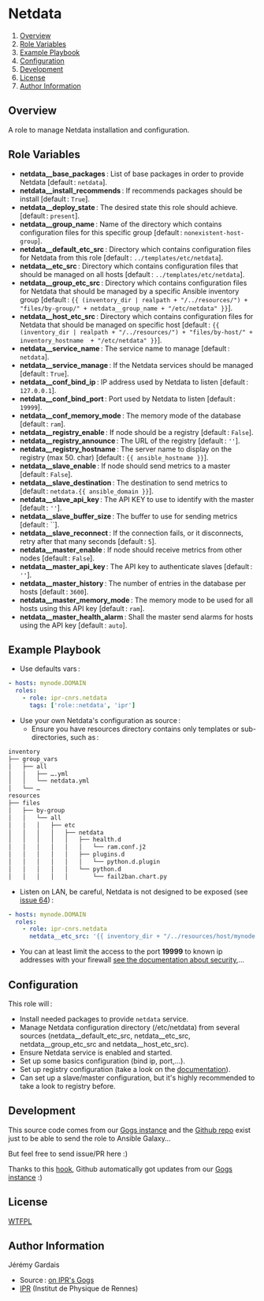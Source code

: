 # Netdata

1. [Overview](#overview)
2. [Role Variables](#role-variables)
3. [Example Playbook](#example-playbook)
4. [Configuration](#configuration)
5. [Development](#development)
6. [License](#license)
7. [Author Information](#author-information)

## Overview

A role to manage Netdata installation and configuration.

## Role Variables

* **netdata__base_packages** : List of base packages in order to provide Netdata [default : `netdata`].
* **netdata__install_recommends** : If recommends packages should be install [default : `True`].
* **netdata__deploy_state** : The desired state this role should achieve. [default : `present`].
* **netdata__group_name** : Name of the directory which contains configuration files for this specific group [default : `nonexistent-host-group`].
* **netdata__default_etc_src** : Directory which contains configuration files for Netdata from this role [default : `../templates/etc/netdata`].
* **netdata__etc_src** : Directory which contains configuration files that should be managed on all hosts [default : `../templates/etc/netdata`].
* **netdata__group_etc_src** : Directory which contains configuration files for Netdata that should be managed by a specific Ansible inventory group [default : `{{ (inventory_dir | realpath + "/../resources/") + "files/by-group/" + netdata__group_name + "/etc/netdata" }}`].
* **netdata__host_etc_src** : Directory which contains configuration files for Netdata that should be managed on specific host [default : `{{ (inventory_dir | realpath + "/../resources/") + "files/by-host/" + inventory_hostname  + "/etc/netdata" }}`].
* **netdata__service_name** : The service name to manage [default : `netdata`].
* **netdata__service_manage** : If the Netdata services should be managed [default : `True`].
* **netdata__conf_bind_ip** : IP address used by Netdata to listen [default : `127.0.0.1`].
* **netdata__conf_bind_port** : Port used by Netdata to listen [default : `19999`].
* **netdata__conf_memory_mode** : The memory mode of the database [default : `ram`].
* **netdata__registry_enable** : If node should be a registry [default : `False`].
* **netdata__registry_announce** : The URL of the registry [default : `''`].
* **netdata__registry_hostname** : The server name to display on the registry (max 50. char) [default : `{{ ansible_hostname }}`].
* **netdata__slave_enable** : If node should send metrics to a master [default : `False`].
* **netdata__slave_destination** : The destination to send metrics to [default : `netdata.{{ ansible_domain }}`].
* **netdata__slave_api_key** : The API KEY to use to identify with the master [default : `''`].
* **netdata__slave_buffer_size** : The buffer to use for sending metrics [default : ``].
* **netdata__slave_reconnect** : If the connection fails, or it disconnects, retry after that many seconds [default : `5`].
* **netdata__master_enable** : If node should receive metrics from other nodes [default : `False`].
* **netdata__master_api_key** : The API key to authenticate slaves [default : `''`].
* **netdata__master_history** : The number of entries in the database per hosts [default : `3600`].
* **netdata__master_memory_mode** : The memory mode to be used for all hosts using this API key [default : `ram`].
* **netdata__master_health_alarm** : Shall the master send alarms for hosts using the API key [default : `auto`].

## Example Playbook

* Use defaults vars :

``` yaml
- hosts: mynode.DOMAIN
  roles:
    - role: ipr-cnrs.netdata
      tags: ['role::netdata', 'ipr']
```

* Use your own Netdata's configuration as source :
  * Ensure you have resources directory contains only templates or sub-directories, such as :

``` sh
inventory
├── group_vars
│   ├── all
│   │   ├── ….yml
│   │   └── netdata.yml
│   └── …
resources
├── files
│   ├── by-group
│   │   └── all
│   │   │   ├── etc
│   │   │   │   ├── netdata
│   │   │   │   │   ├── health.d
│   │   │   │   │   │   └── ram.conf.j2
│   │   │   │   │   ├── plugins.d
│   │   │   │   │   │   └── python.d.plugin
│   │   │   │   │   └── python.d
│   │   │   │   │       └── fail2ban.chart.py
```

* Listen on LAN, be careful, Netdata is not designed to be exposed (see [issue 64][netdata issue 164]) :
``` yml
- hosts: mynode.DOMAIN
  roles:
    - role: ipr-cnrs.netdata
      netdata__etc_src: '{{ inventory_dir + "/../resources/host/mynode.DOMAIN/etc/netdata/" }}'
```

  * You can at least limit the access to the port **19999** to known ip addresses with your firewall [see the documentation about security][netdata wiki security],…

## Configuration

This role will :
* Install needed packages to provide `netdata` service.
* Manage Netdata configuration directory (/etc/netdata) from several sources (netdata__default_etc_src, netdata__etc_src, netdata__group_etc_src and netdata__host_etc_src).
* Ensure Netdata service is enabled and started.
* Set up some basics configuration (bind ip, port,…).
* Set up registry configuration (take a look on the [documentation][netdata wiki registry]).
* Can set up a slave/master configuration, but it's highly recommended to take a look to registry before.

## Development

This source code comes from our [Gogs instance][netdata source] and the [Github repo][netdata github] exist just to be able to send the role to Ansible Galaxy…

But feel free to send issue/PR here :)

Thanks to this [hook][gogs to github hook], Github automatically got updates from our [Gogs instance][netdata source] :)

## License

[WTFPL][wtfpl website]

## Author Information

Jérémy Gardais
* Source : [on IPR's Gogs][netdata source]
* [IPR][ipr website] (Institut de Physique de Rennes)

[gogs to github hook]: https://stackoverflow.com/a/21998477
[netdata source]: https://git.ipr.univ-rennes1.fr/cellinfo/ansible.netdata
[netdata github]: https://github.com/ipr-cnrs/netdata
[wtfpl website]: http://www.wtfpl.net/about/
[ipr website]: https://ipr.univ-rennes1.fr/
[netdata issue 164]: https://github.com/firehol/netdata/issues/164
[netdata wiki security]: https://github.com/firehol/netdata/wiki/netdata-security#protect-netdata-from-the-internet
[netdata wiki registry]: https://github.com/firehol/netdata/wiki/mynetdata-menu-item#what-is-the-registry
